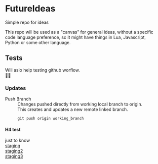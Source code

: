 # FutureIdeas
Simple repo for ideas

This repo will be used as a "canvas" for general ideas, without a specific code language preference,
so it might have things in Lua, Javascript, Python or some other language.

## Tests
Will aslo help testing github worflow.
<br/>:ocean::whale:

### Updates
<dl>
  <dt>Push Branch</dt>
  <dd>Changes pushed directly from working local branch to origin.<br>This creates and updates a new remote linked branch.</dd>
  <dd>
  
  `git push origin working_branch`
  </dd>
</dl>

#### H4 test
just to know
<br>
[staging](https://staging.placeit.net)<br>
[staging2](https://staging2.placeit.net)<br>
[staging3](https://staging3.placeit.net)